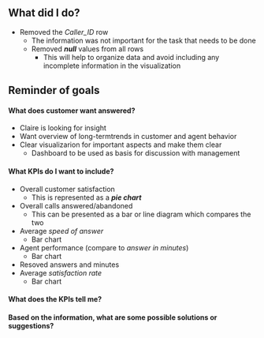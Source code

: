 ## What did I do?
* Removed the *Caller_ID* row
    * The information was not important for the task that needs to be done
  * Removed ***null*** values from all rows
     * This will help to organize data and avoid including any incomplete information in the visualization
## Reminder of goals
#### What does customer want answered?
* Claire is looking for insight
* Want overview of long-termtrends in customer and agent behavior
* Clear visualizarion for important aspects and make them clear
   * Dashboard to be used as basis for discussion with management

#### What KPIs do I want to include?
* Overall customer satisfaction
    * This is represented as a ***pie chart***
* Overall calls answered/abandoned
   * This can be presented as a bar or line diagram which compares the two
* Average *speed of answer*
    * Bar chart
* Agent performance (compare to *answer in minutes*)
    * Bar chart
* Resoved answers and minutes
* Average *satisfaction rate*
   * Bar chart

#### What does the KPIs tell me?

#### Based on the information, what are some possible solutions or suggestions?
